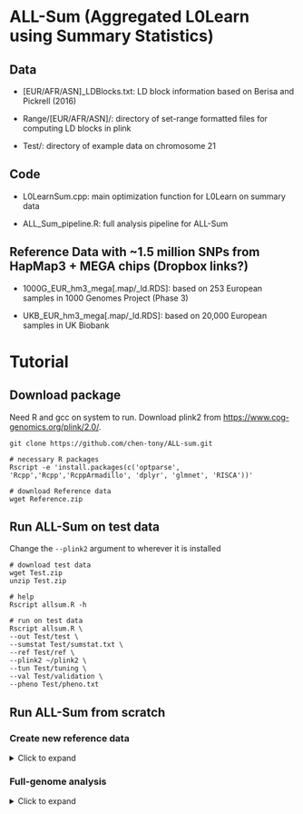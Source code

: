 # ALL-Sum (Aggregated L0Learn using Summary Statistics)

## Data
- [EUR/AFR/ASN]_LDBlocks.txt: LD block information based on Berisa and Pickrell (2016)

- Range/[EUR/AFR/ASN]/: directory of set-range formatted files for computing LD blocks in plink

- Test/: directory of example data on chromosome 21

## Code
- L0LearnSum.cpp: main optimization function for L0Learn on summary data

- ALL_Sum_pipeline.R: full analysis pipeline for ALL-Sum

## Reference Data with ~1.5 million SNPs from HapMap3 + MEGA chips (Dropbox links?)
- 1000G_EUR_hm3_mega[.map/_ld.RDS]: based on 253 European samples in 1000 Genomes Project (Phase 3) 

- UKB_EUR_hm3_mega[.map/_ld.RDS]: based on 20,000 European samples in UK Biobank 

# Tutorial
## Download package
Need R and gcc on system to run. Download plink2 from https://www.cog-genomics.org/plink/2.0/. 
```
git clone https://github.com/chen-tony/ALL-sum.git

# necessary R packages
Rscript -e 'install.packages(c('optparse', 'Rcpp','Rcpp','RcppArmadillo', 'dplyr', 'glmnet', 'RISCA'))'

# download Reference data
wget Reference.zip
```

## Run ALL-Sum on test data
Change the `--plink2` argument to wherever it is installed 
```
# download test data
wget Test.zip
unzip Test.zip

# help
Rscript allsum.R -h 

# run on test data
Rscript allsum.R \
--out Test/test \
--sumstat Test/sumstat.txt \
--ref Test/ref \
--plink2 ~/plink2 \
--tun Test/tuning \
--val Test/validation \
--pheno Test/pheno.txt
```

## Run ALL-Sum from scratch
### Create new reference data
<details>
<summary>Click to expand</summary>
```{r}
library(dplyr)
library(data.table)

blocks = fread(paste0(out, 'EUR_LDBlocks.txt'))

bim = fread('REF.bim', col.names=c('chr', 'rsid', 'posg', 'pos', 'alt', 'ref'))

full_table = NULL
for (chrom in 1:22) {
  # subset to chromosome
  bim_chr = filter(bim, chr==chrom)
  
  block_chr = filter(blocks, chr == chrom)
  
  block_split = split(block_chr, by=c('chr', 'block'))
  
  # split by blocks
  ix_list = lapply(block_split, FUN=function(X) {
    with(bim_chr, which(pos >= X$start & 
                      pos <= X$stop))
  })
  
  ix_list = Filter(f=function(x) length(x) > 0, ix_list)
  
  # append to bim
  ix_table = rbindlist(lapply(1:length(ix_list), FUN=function(i) 
    data.frame(bim_chr[ix_list[[i]], ], block=i)))
  
  full_table = rbind(full_table, ix_table)
}

fwrite(full_table, 'REF.map')
```
<details>

### Compute LD blocks using plink
<details>
<summary>Click to expand</summary>
```
# download Ranges for block positions
wget Range.zip

mkdir LD

for chrom in {1..22}; do

# number of LD blocks 
n_blocks=$(ls Range/EUR/chr_${chrom}_* | wc -l)
echo $chrom $n_blocks

for ((block=1; block<=$n_blocks; block++)); do

echo -n $block ..

# calculate LD for each block
plink --silent --bfile REF \
--extract range Range/EUR/chr_${chrom}_block_${block}.range \
--r square \
--allow-no-sex \
--silent \
--write-snplist \
--out LD/chr_${chrom}_block_${block}

done
echo 

done
```
<details>
        
### Check alignment of SNPs and compile LD blocks into list
<details>
<summary>Click to expand</summary>  
```{r}
library(dplyr)
library(data.table)

# get number of blocks within map file
map = fread('ref.map', col.names=c('chr', 'rsid', 'posg', 'pos', 'alt', 'ref', 'block'))

map_blocks = map %>% 
  group_by(chr, block) %>% 
  summarize(n=n()) %>%
  ungroup() %>%
  mutate(name = paste0('LD/chr_', chr, '_block_', block))

# match with reference block information
blocks = fread('EUR_LDBlocks.txt')

block_file = blocks %>%
  group_by(chr) %>%
  mutate(block = row_number()) %>%
  ungroup() %>%
  mutate(name = paste0('LD/chr_', chr, '_block_', block)) %>%
  filter(name %in% map_blocks$name) %>%
  pull(name)

# make sure SNPs line up
snp_list = lapply(block_file, FUN=function(x) fread(paste0(x, '.snplist'), header=F)$V1)

all.equal(unlist(snp_list), map$chr)

# compile LD blocks into list
ld_list = lapply(block_file, FUN=function(x) data.matrix(fread(paste0(x, '.ld'))))

ld_list = Filter(f=function(x) length(x) > 0, ld_list) # remove any potentially empty blocks
length(ld_list) # total number of blocks
sum(unlist(lapply(ld_list, nrow))) # verify correct number of SNPs

saveRDS(ld_list, 'ref_ld.RDS') 
```
</details>

  
### Full-genome analysis
<details>
<summary> Click to expand </summary>
Analysis of ~1.5 million SNPs should use around 20GB of memory and 45 minutes of runtime. Note that binary traits will likely take a little longer than continuous traits. 
```
Rscript allsum.R \
--out trait \
--sumstat trait_gwas.txt \
--sumstat-name id,chr,pos,ref,alt,stat,n \
--ref ref \
--plink2 ~/plink2 \
--tun tuning \
--val validation \
--pheno phenotypes.pheno \
--pheno-name FID,IID,trait \
--cov covariates.cov \
--cov-name FID,IID,age,sex,pc1,pc2,pc3,pc4,pc5,pc6,pc7,pc8,pc9,pc10
```
</details>
